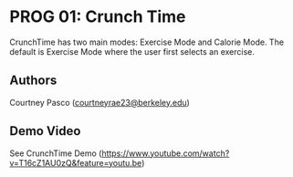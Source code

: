 # PROG 01: Crunch Time

CrunchTime has two main modes: Exercise Mode and Calorie Mode. The default is Exercise Mode where the user first selects an exercise.  



## Authors

Courtney Pasco ([courtneyrae23@berkeley.edu](mailto:courtneyrae23@berkeley.edu))

## Demo Video

See CrunchTime Demo (https://www.youtube.com/watch?v=T16cZ1AU0zQ&feature=youtu.be)


